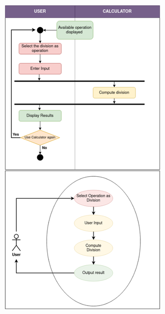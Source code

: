 ![Image of Yaktocat](BehaviouralConversionDivision.png)
![Image of Yaktocat](StructuralConversionDivision.png)
